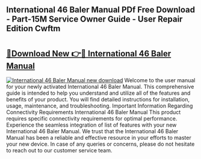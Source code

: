 ## International 46 Baler Manual PDf Free Download - Part-15M Service Owner Guide - User Repair Edition Cwftm

# <h2><a href="http://bc77051.oget.top/?id=International+46+Baler+Manual">🔗Download New 👉🔴 International 46 Baler Manual</a></h2>

[![International 46 Baler Manual new download](https://i.imgur.com/5g1atiW.png)](http://bc77051.oget.top/?id=International+46+Baler+Manual)
Welcome to the user manual for your newly activated International 46 Baler Manual. This comprehensive guide is intended to help you understand and utilize all of the features and benefits of your product. You will find detailed instructions for installation, usage, maintenance, and troubleshooting. Important Information Regarding Connectivity Requirements International 46 Baler Manual This product requires specific connectivity requirements for optimal performance. Experience the seamless integration of list of features with your new International 46 Baler Manual. We trust that the International 46 Baler Manual has been a reliable and effective resource in your efforts to master your new device. In case of any queries or concerns, please do not hesitate to reach out to our customer service team.
